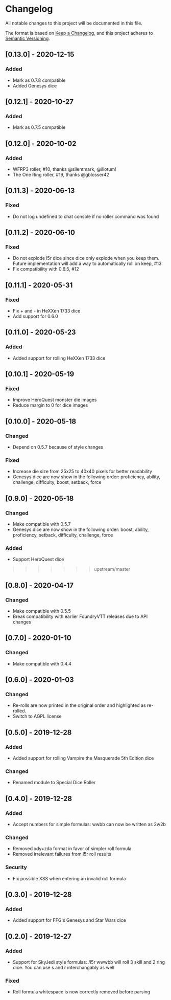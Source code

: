 # Changelog
All notable changes to this project will be documented in this file.

The format is based on [Keep a Changelog](https://keepachangelog.com/en/1.0.0/),
and this project adheres to [Semantic Versioning](https://semver.org/spec/v2.0.0.html).

## [0.13.0] - 2020-12-15
### Added
- Mark as 0.7.8 compatible
- Added Genesys dice

## [0.12.1] - 2020-10-27
### Added
- Mark as 0.7.5 compatible

## [0.12.0] - 2020-10-02
### Added
- WFRP3 roller, #10, thanks @silentmark, @illotum!
- The One Ring roller, #19, thanks @gblosser42

## [0.11.3] - 2020-06-13
### Fixed
- Do not log undefined to chat console if no roller command was found

## [0.11.2] - 2020-06-10
### Fixed
- Do not explode l5r dice since dice only explode when you keep them. Future implementation will add a way to automatically roll on keep, #13
- Fix compatibility with 0.6.5, #12

## [0.11.1] - 2020-05-31
### Fixed
- Fix + and - in HeXXen 1733 dice
- Add support for 0.6.0

## [0.11.0] - 2020-05-23
### Added
- Added support for rolling HeXXen 1733 dice

## [0.10.1] - 2020-05-19
### Fixed

- Improve HeroQuest monster die images
- Reduce margin to 0 for dice images

## [0.10.0] - 2020-05-18
### Changed

- Depend on 0.5.7 because of style changes

### Fixed
- Increase die size from 25x25 to 40x40 pixels for better readability
- Genesys dice are now show in the following order: proficiency, ability, challenge, difficulty, boost, setback, force

## [0.9.0] - 2020-05-18
### Changed
- Make compatible with 0.5.7
- Genesys dice are now show in the following order: boost, ability, proficiency, setback, difficulty, challenge, force 

### Added

- Support HeroQuest dice
>>>>>>> upstream/master

## [0.8.0] - 2020-04-17
### Changed
- Make compatible with 0.5.5
- Break compatibility with earlier FoundryVTT releases due to API changes

## [0.7.0] - 2020-01-10
### Changed
- Make compatible with 0.4.4

## [0.6.0] - 2020-01-03
### Changed
- Re-rolls are now printed in the original order and highlighted as re-rolled.
- Switch to AGPL license

## [0.5.0] - 2019-12-28
### Added
- Added support for rolling Vampire the Masquerade 5th Edition dice

### Changed
- Renamed module to Special Dice Roller

## [0.4.0] - 2019-12-28
### Added
- Accept numbers for simple formulas: wwbb can now be written as 2w2b

### Changed

- Removed xdy+zda format in favor of simpler roll formula
- Removed irrelevant failures from l5r roll results

### Security
- Fix possible XSS when entering an invalid roll formula

## [0.3.0] - 2019-12-28
### Added

- Added support for FFG's Genesys and Star Wars dice


## [0.2.0] - 2019-12-27

### Added

- Support for SkyJedi style formulas: /l5r wwwbb will roll 3 skill and 2 ring dice. You can use s and r interchangably as well

### Fixed

- Roll formula whitespace is now correctly removed before parsing
